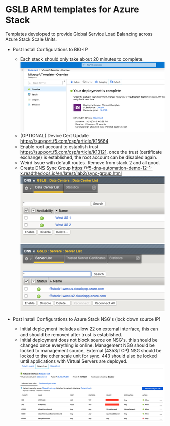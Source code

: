 # GSLB ARM templates for Azure Stack

Templates developed to provide Global Service Load Balancing across Azure Stack Scale Units.

* Post Install Configurations to BIG-IP
  * Each stack should only take about 20 minutes to complete.
  ![alt text](/images/1.png "deployment time")
  * (OPTIONAL) Device Cert Update https://support.f5.com/csp/article/K15664
  * Enable root account to establish trust https://support.f5.com/csp/article/K13121, once the trust (certificate exchange) is established, the root account can be disabled again.
  * Weird Issue with default routes.  Remove from stack 2 and all good.
  * Create DNS Sync Group https://f5-dns-automation-demo-12-1-x.readthedocs.io/en/latest/lab2/sync-group.html
  ![alt text](/images/5.png "datacenters")![alt text](/images/6.png "servers")

* Post Install Configurations to Azure Stack NSG's (lock down source IP)
  * Initial deployment includes allow 22 on external interface, this can and should be removed after trust is established.
  * Initial deployment does not block source on NSG's, this should be changed once everything is online.  Management NSG should be locked to management source, External (4353/TCP) NSG should be locked to the other scale unit for sync.  443 should also be locked until applications with Virtual Servers are deployed.
  ![alt text](/images/3.png "cleaned up")
